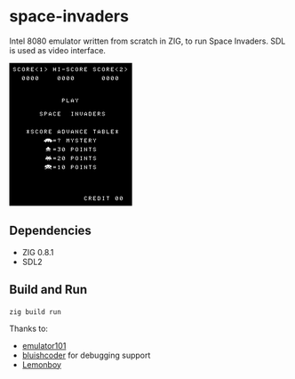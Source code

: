 # space-invaders

Intel 8080 emulator written from scratch in ZIG, to run Space Invaders.
SDL is used as video interface.

![screenshot](https://github.com/oliverselinger/space-invaders/blob/main/screenshot.png?raw=true)

## Dependencies

* ZIG 0.8.1
* SDL2

## Build and Run

`zig build run`

Thanks to:
- [emulator101](http://www.emulator101.com)
- [bluishcoder](https://bluishcoder.co.nz/js8080) for debugging support
- [Lemonboy](https://github.com/LemonBoy/Space-Invaders-Emulator)
